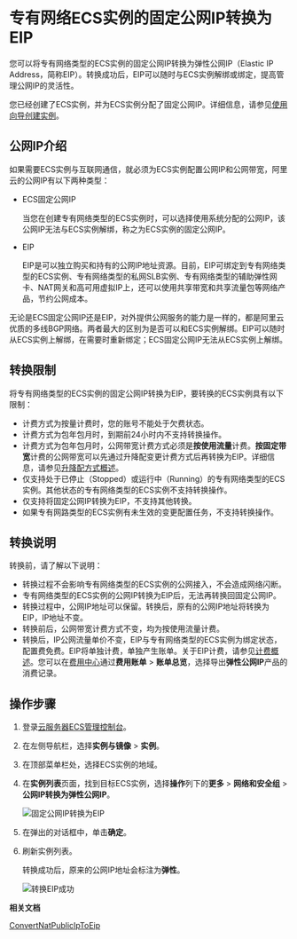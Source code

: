 # 专有网络ECS实例的固定公网IP转换为EIP

您可以将专有网络类型的ECS实例的固定公网IP转换为弹性公网IP（Elastic IP Address，简称EIP）。转换成功后，EIP可以随时与ECS实例解绑或绑定，提高管理公网IP的灵活性。

您已经创建了ECS实例，并为ECS实例分配了固定公网IP。详细信息，请参见[使用向导创建实例](/cn.zh-CN/实例/创建实例/使用向导创建实例.md)。

## 公网IP介绍

如果需要ECS实例与互联网通信，就必须为ECS实例配置公网IP和公网带宽，阿里云的公网IP有以下两种类型：

-   ECS固定公网IP

    当您在创建专有网络类型的ECS实例时，可以选择使用系统分配的公网IP，该公网IP无法与ECS实例解绑，称之为ECS实例的固定公网IP。

-   EIP

    EIP是可以独立购买和持有的公网IP地址资源。目前，EIP可绑定到专有网络类型的ECS实例、专有网络类型的私网SLB实例、专有网络类型的辅助弹性网卡、NAT网关和高可用虚拟IP上，还可以使用共享带宽和共享流量包等网络产品，节约公网成本。


无论是ECS固定公网IP还是EIP，对外提供公网服务的能力是一样的，都是阿里云优质的多线BGP网络。两者最大的区别为是否可以和ECS实例解绑。EIP可以随时从ECS实例上解绑，在需要时重新绑定；ECS固定公网IP无法从ECS实例上解绑。

## 转换限制

将专有网络类型的ECS实例的固定公网IP转换为EIP，要转换的ECS实例具有以下限制：

-   计费方式为按量计费时，您的账号不能处于欠费状态。
-   计费方式为包年包月时，到期前24小时内不支持转换操作。
-   计费方式为包年包月时，公网带宽计费方式必须是**按使用流量**计费。**按固定带宽**计费的公网带宽可以先通过升降配变更计费方式后再转换为EIP。详细信息，请参见[升降配方式概述](/cn.zh-CN/实例/升降配实例/升降配方式概述.md)。
-   仅支持处于已停止（Stopped）或运行中（Running）的专有网络类型的ECS实例。其他状态的专有网络类型的ECS实例不支持转换操作。
-   仅支持将固定公网IP转换为EIP，不支持其他转换。
-   如果专有网路类型的ECS实例有未生效的变更配置任务，不支持转换操作。

## 转换说明

转换前，请了解以下说明：

-   转换过程不会影响专有网络类型的ECS实例的公网接入，不会造成网络闪断。
-   专有网络类型的ECS实例的公网IP转换为EIP后，无法再转换回固定公网IP。
-   转换过程中，公网IP地址可以保留。转换后，原有的公网IP地址将转换为EIP，IP地址不变。
-   转换前后，公网带宽计费方式不变，均为按使用流量计费。
-   转换后，IP公网流量单价不变，EIP与专有网络类型的ECS实例为绑定状态，配置费免费。EIP将单独计费，单独产生账单。关于EIP计费，请参见[计费概述](/cn.zh-CN/产品计费/计费概述.md)。您可以在[费用中心](https://usercenter2.aliyun.com/home)通过**费用账单** \> **账单总览**，选择导出**弹性公网IP**产品的消费记录。

## 操作步骤

1.  登录[云服务器ECS管理控制台](https://ecs.console.aliyun.com/#/home)。

2.  在左侧导航栏，选择**实例与镜像** \> **实例**。

3.  在顶部菜单栏处，选择ECS实例的地域。

4.  在**实例列表**页面，找到目标ECS实例，选择**操作**列下的**更多** \> **网络和安全组** \> **公网IP转换为弹性公网IP**。

    ![固定公网IP转换为EIP](https://static-aliyun-doc.oss-accelerate.aliyuncs.com/assets/img/zh-CN/7222869161/p88779.png)

5.  在弹出的对话框中，单击**确定**。

6.  刷新实例列表。

    转换成功后，原来的公网IP地址会标注为**弹性**。

    ![转换EIP成功](https://static-aliyun-doc.oss-accelerate.aliyuncs.com/assets/img/zh-CN/7222869161/p88777.png)


**相关文档**  


[ConvertNatPublicIpToEip](/cn.zh-CN/API参考/网络/ConvertNatPublicIpToEip.md)

